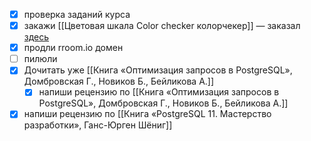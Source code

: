 - [x] проверка заданий курса
- [x] закажи [[Цветовая шкала Color checker колорчекер]] — заказал [здесь](https://colorimetr.ru/catalog/tsvetovye_misheni/shkala_dlya_tsvetokorrektsii_calibrite_colorchecker_passport_video/)
- [x] продли rroom.io домен
- [ ] пилюли
- [x] Дочитать уже [[Книга «Оптимизация запросов в PostgreSQL», Домбровская Г., Новиков Б., Бейликова А.]]
	- [x] напиши рецензию по [[Книга «Оптимизация запросов в PostgreSQL», Домбровская Г., Новиков Б., Бейликова А.]]
- [x] напиши рецензию по [[Книга «PostgreSQL 11. Мастерство разработки», Ганс-Юрген Шёниг]]